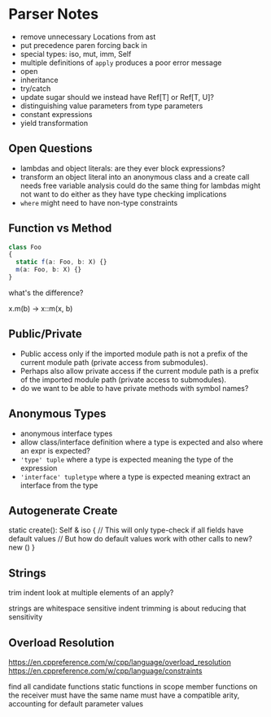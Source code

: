 # Parser Notes

* remove unnecessary Locations from ast
* put precedence paren forcing back in
* special types: iso, mut, imm, Self
* multiple definitions of `apply` produces a poor error message
* open
* inheritance
* try/catch
* update sugar
  should we instead have Ref[T] or Ref[T, U]?
* distinguishing value parameters from type parameters
* constant expressions
* yield transformation

## Open Questions

* lambdas and object literals: are they ever block expressions?
* transform an object literal into an anonymous class and a create call
  needs free variable analysis
  could do the same thing for lambdas
  might not want to do either as they have type checking implications
* `where` might need to have non-type constraints

## Function vs Method

```ts
class Foo
{
  static f(a: Foo, b: X) {}
  m(a: Foo, b: X) {}
}
```

what's the difference?

x.m(b) -> x::m(x, b)


## Public/Private

* Public access only if the imported module path is not a prefix of the current module path (private access from submodules).
* Perhaps also allow private access if the current module path is a prefix of the imported module path (private access to submodules).
* do we want to be able to have private methods with symbol names?

## Anonymous Types

* anonymous interface types
* allow class/interface definition where a type is expected
  and also where an expr is expected?
* `'type' tuple` where a type is expected
  meaning the type of the expression
* `'interface' tupletype` where a type is expected
  meaning extract an interface from the type

## Autogenerate Create

static create(): Self & iso
{
  // This will only type-check if all fields have default values
  // But how do default values work with other calls to new?
  new ()
}

## Strings

trim indent
  look at multiple elements of an apply?

strings are whitespace sensitive
  indent trimming is about reducing that sensitivity

## Overload Resolution

https://en.cppreference.com/w/cpp/language/overload_resolution
https://en.cppreference.com/w/cpp/language/constraints

find all candidate functions
  static functions in scope
  member functions on the receiver
  must have the same name
  must have a compatible arity, accounting for default parameter values
